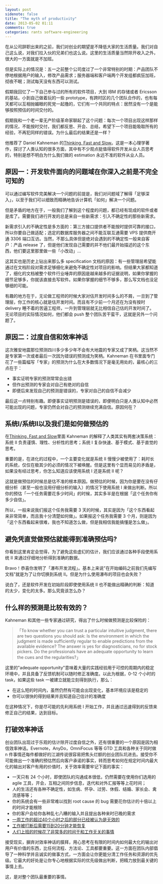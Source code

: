 ```yaml
---
layout: post
sidenote: false
title: "The myth of productivity"
date: 2013-05-02 01:11
comments: true
categories: rants software-engineering
---
```


在从公司辞职出来的之前，我们对创业的期望是不降低大家的生活质量。我们对自己这么说，对我们拉入伙的兄弟们也这么说。这里的生活质量当然除开收入之外，很大的一方面就是不加班。

但是实际上的情况是：五一之前整个公司度过了一个非常特别的时期：产品团队不停地根据用户的输入，修改产品需求；服务器端和客户端两个开发组都疯狂加班，彻夜不眠；测试每天没有东西可以测试。

假期我回忆了一下自己参与过的所有的软件项目，大到 IBM 的存储或者 Ericsson 的基站，小到自己做着玩的一些 prototype，有跨时区的几个团队合作的，也有每天都可以互相抛媚眼的死党一起撸的，它们有一个共同的特点：居然没有一个是能够按照预估的时间交付的。

假期我和一个老一辈无产阶级革命家聊起了这个问题：每次一个项目出现这样那样的情况，不能按时交付，我们都反思、开会、总结，希望下一个项目能吸取所有的经验，不再犯同样的错误。为什么最后的结果还是一样？

他推荐了 Daniel Kahneman 的[Thinking, Fast and Slow](http://vdisk.weibo.com/s/8nUJx)。这是一本心理学著作，探讨了人类认知的很多方面，其中有不少观点挺值得软件开发从业人员思考的，特别是想不明白为什么我们做的 estimation 永远不准的软件从业人员。

原因一：开发软件面向的问题域在你深入之前是不完全可知的
---------------------------------------------

可以通过编写软件完美解决一个问题的前提是，我们对问题域了解得「足够深入」，以至于我们可以细致而精确地告诉计算机「如何」解决一个问题。

但是矛盾的地方在于，一般我们了解到这个程度的问题，都已经有现成的软件或者是库了。需要我们进行开发的总是来自一些新需求：引入不确定性的那些新需求。

新需求引入的不确定性是多方面的：第三方接口提供者不能按时提供可靠的接口，所以你要自己做适配；选定的数据库服务器之间不能互联互通需要 VPS 提供商开通 3306 端口互访。当然，不那么具体但是绝对会遇到的不确定性一般来自客户：产品 release 了，但是他们发现自己需要的并不他们最开始描述的这个东西，他们要这里那里做一些「小改动」...

这其实也是历史上钻出来那么多 specification 文档的原因：有一些管理层希望能通过在文档阶段对需求足够细化来避免不确定性对项目的影响。但结果大家都知道了，细化的文档被整个软件行业唾弃的原因是越来越多的证据说明，如果你掌握的细节足够多，你就该直接去写软件。如果你掌握的细节不够多，那么写文档也没足够细的可能。

有趣的地方在于，无论做工程师的时候大家对估开发时间多么的不屑，一旦到了管理层，你工作的核心就是估开发时间。而且有不少前一个月还在为没有按时 delivery 睡不着的苦逼工程师，一升到管理层就无比相信自己估的开发时间了。无论项目的实际情况如何，他们都会 push 整个团队苦干蛮干，这就是另外一个问题了。

原因二：过度自信和效率神话
------------------------

这次雅安地震那位预测四川多少多少年不会有大地震的专家又成了笑柄。这当然不是专家第一次或者最后一次因为错误的预测成为笑柄。Kahneman 在书里面专门花了一些篇幅写「专家」的预测为什么在大多数情况下是毫无用处的，最核心的三点在于：

* 事实证明专家的预测常常会出错
* 但作出预测的专家会对自己有绝对的自信
* 即便后来发现自己的预测是错误的，专家对自己的自信不会减少

最后这一点特别有趣。即便事实证明预测是错误的，即便明白只是人类认知中必然可能出现的问题，专家仍然会对自己的预测继续充满自信。原因何在？

系统I/系统II以及我们是如何做预估的
-----------------------------

在[Thinking, Fast and Slow](http://vdisk.weibo.com/s/8nUJx)里面 Kahneman 的解释了人类其实有两套决策系统：系统 II 负责谨慎、理性、分析性的思考；系统 I 复杂快速、基于模式、基于直觉的思考。

重要的是，在进化的过程中，一个主要变化就是系统 II 慢慢少被使用了：耗时长的系统，仅仅在极其少的必须的情况下被唤醒。但是这里有个显而易见的矛盾是，如果没有经过思考，你怎么知道应该使用系统 I 还是系统 II 呢？

这就是做预估的时候总是估不准的根本原因。做预估的时候，因为你是要在没有仔细分析（甚至一般也没用仔细分析的输入）的情况下使用系统 I 来做出判断。所以你的预估「一个任务需要花多少时间」的时候，其实多半是在根据「这个任务你有多少自信」。

所以，一般来说我们报这个任务我需要 3 天的时候，其实是因为「这个东西看起来非常简单，而且我十分清楚如何做」。如果报这个任务我需要 3 个月，则是因为「这个东西看起来很难，我也不知道怎么做，但是我相信我能搞懂是怎么做」。

避免凭直觉做预估就能得到准确预估吗?
------------------------------

你看到这里肯定会觉得，为了避免这些虚幻的估计，我们应该通过各种手段使用系统 II 来通过仔细地分析得到准确的数据。

Bravo！恭喜你发明了「瀑布开发流程」。基本上来说"在开始编码之前我们先编写文档"就是为了让你切换到系统 II。但是为什么使用瀑布的项目也会失败？

说白了，还是软件开发在初始阶段即使使用系统 II 也不能做出精确的判断：知道的太少，变化的太多。那么究竟该怎么办？

什么样的预测是比较有效的？
----------------------

Kahneman 和其他一些专家通过研究，得出了什么时候做预测是比较保险的：

>「To know whether you can trust a particular intuitive judgment, there are two questions you should ask: Is the environment in which the judgment is made sufficiently regular to enable predictions from the available evidence? The answer is yes for diagnosticians, no for stock pickers. Do the professionals have an adequate opportunity to learn the cues and the regularities?」

这里的"adequate opportunity"意味着大量的实践经验用于可控的周期内的稳定环境中，并且具备了反馈机制可以随时修正准确度。以此为根据，0-12 个小时的 task，如果这些 task 一被建立就能立刻得到执行，那么：

* 在这么短的时间内，虽然仍然有可能会出现变化，基本环境应该是稳定的
* 你可以很快的得到结果并且知道自己估计的准确度

在这种情况下，你是尽可能的先利用系统 I 开始工作，并且通过迅速得到的反馈来修正自己的结果，达到目标。

打破效率神话
-------------

创业团队出现过于乐观的估计除开过度自信之外，还有很重要的一个原因是因为相信效率神话。Evernote，AnyDo，OmniFocus 等等 GTD 工具和各种关于同时做 n 件事情还每件都做好的江湖传说很容易把焦头烂额的创业团队坑进去。接受你不可能做出一个准确的预估然后向客户承诺的事实，转而思考如何在规定时间内最大化的输出对客户有用的价值时，关于效率需要牢记下面的事实：

* 一天只有 24 个小时，即使团队的沟通成本很低，仍然需要在使用你们选用的 agile 工具，开会，互相之间同步信息，迭代和对外汇报等等上花时间；
* 人的生活还有各种不确定性，如生病、怀孕、过劳、休假、结婚、家长会、禽流感等等；
* 你的系统会有一些非常难以找到 root cause 的 bug 需要花你估计的十倍以上的时间才能根除
* 你的客户会给你各种乱七八糟的输入并且提出各种来时已晚的需求
* [一周工作的超过40个小时之后的部分已经被认为是无效的](https://medium.com/r/?url=http%3A%2F%2Fwww.inc.com%2Fjessica-stillman%2Fwhy-working-more-than-40-hours-a-week-is-useless.html)
* [工作被打断后需要15到20分钟才能恢复](https://medium.com/r/?url=http%3A%2F%2Flifehacker.com%2F246988%2Fmultitasking-makes-you-less-productive-%2B-take-ten)
* [人们上班的时候花了非常多的时间干和工作无关的事情](https://medium.com/r/?url=http%3A%2F%2Fwww.kens5.com%2Fnews%2FStudy-Average-worker-spends-60-percent-of-time-cyberloafing-190195401.html)

接受现实，摒弃对效率神话的膜拜，用心思考在有限的时间内如何最大化的输出对用户有价值的东西，比任何流程、方法论、工具都要重要。这一方面在团队内部倡导了一种科学并且诚实的做事方式，一方面会让你更能分清工作任务和资源的优先级。它最大的好处是让你专心地根据实际的优先级做出判断，把精力放到最关键的事情上去。

这，是对整个团队最重要的事情。

